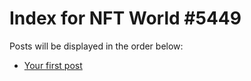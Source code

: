 # Index for NFT World #5449
Posts will be displayed in the order below:

- [Your first post](./001-first.md)

